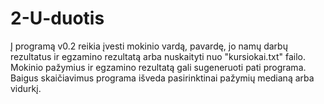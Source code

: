 # 2-U-duotis

Į programą v0.2 reikia įvesti mokinio vardą, pavardę, jo namų darbų rezultatus ir egzamino rezultatą arba nuskaityti nuo "kursiokai.txt" failo. Mokinio pažymius ir egzamino rezultatą gali sugeneruoti pati programa. Baigus skaičiavimus programa išveda pasirinktinai pažymių medianą arba vidurkį.
